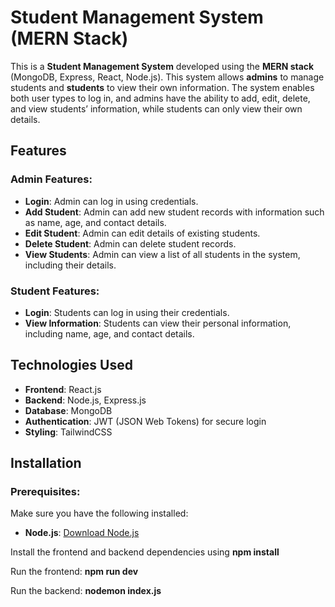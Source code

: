 # Student Management System (MERN Stack)

This is a **Student Management System** developed using the **MERN stack** (MongoDB, Express, React, Node.js). This system allows **admins** to manage students and **students** to view their own information. The system enables both user types to log in, and admins have the ability to add, edit, delete, and view students’ information, while students can only view their own details.

## Features

### Admin Features:
- **Login**: Admin can log in using credentials.
- **Add Student**: Admin can add new student records with information such as name, age, and contact details.
- **Edit Student**: Admin can edit details of existing students.
- **Delete Student**: Admin can delete student records.
- **View Students**: Admin can view a list of all students in the system, including their details.

### Student Features:
- **Login**: Students can log in using their credentials.
- **View Information**: Students can view their personal information, including name, age, and contact details.

## Technologies Used
- **Frontend**: React.js
- **Backend**: Node.js, Express.js
- **Database**: MongoDB
- **Authentication**: JWT (JSON Web Tokens) for secure login
- **Styling**: TailwindCSS

## Installation

### Prerequisites:
Make sure you have the following installed:
- **Node.js**: [Download Node.js](https://nodejs.org/)


Install the frontend and backend dependencies using 
 **npm install**

 
Run the frontend:
**npm run dev**


Run the backend:
**nodemon index.js**
